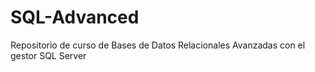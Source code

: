 # SQL-Advanced
Repositorio de curso de Bases de Datos Relacionales Avanzadas con el gestor SQL Server
